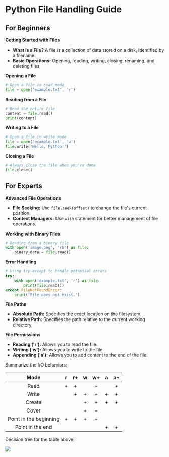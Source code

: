 # Python File Handling Guide

## For Beginners

**Getting Started with Files**
- **What is a File?** A file is a collection of data stored on a disk, identified by a filename.
- **Basic Operations:** Opening, reading, writing, closing, renaming, and deleting files.

**Opening a File**
```python
# Open a file in read mode
file = open('example.txt', 'r')
```

**Reading from a File**
```python
# Read the entire file
content = file.read()
print(content)
```

**Writing to a File**
```python
# Open a file in write mode
file = open('example.txt', 'w')
file.write('Hello, Python!')
```

**Closing a File**
```python
# Always close the file when you're done
file.close()
```

## For Experts

**Advanced File Operations**
- **File Seeking:** Use `file.seek(offset)` to change the file's current position.
- **Context Managers:** Use `with` statement for better management of file operations.

**Working with Binary Files**
```python
# Reading from a binary file
with open('image.png', 'rb') as file:
    binary_data = file.read()
```

**Error Handling**
```python
# Using try-except to handle potential errors
try:
    with open('example.txt', 'r') as file:
        print(file.read())
except FileNotFoundError:
    print('File does not exist.')
```

**File Paths**
- **Absolute Path:** Specifies the exact location on the filesystem.
- **Relative Path:** Specifies the path relative to the current working directory.

**File Permissions**
- **Reading ('r'):** Allows you to read the file.
- **Writing ('w'):** Allows you to write to the file.
- **Appending ('a'):** Allows you to add content to the end of the file.



Summarize the I/O behaviors:

|          Mode          |  r   |  r+  |  w   |  w+  |  a   |  a+  |
| :--------------------: | :--: | :--: | :--: | :--: | :--: | :--: |
|          Read          |  +   |  +   |      |  +   |      |  +   |
|         Write          |      |  +   |  +   |  +   |  +   |  +   |
|         Create         |      |      |  +   |  +   |  +   |  +   |
|         Cover          |      |      |  +   |  +   |      |      |
| Point in the beginning |  +   |  +   |  +   |  +   |      |      |
|    Point in the end    |      |      |      |      |  +   |  +   |

Decision tree for the table above:


[![][1]][1]


  [1]: https://i.stack.imgur.com/xVhm8.png